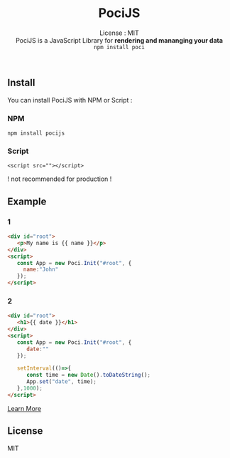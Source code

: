 <div align="center">

# PociJS
License : MIT  
PociJS is a JavaScript Library for **rendering and mananging your data**    
```npm install poci```

</div><br/>

## Install
You can install PociJS with NPM or Script :   
### NPM
```npm install pocijs```   

### Script
```<script src=""></script>```  

! not recommended for production !

</div>


## Example
### 1
```html
<div id="root">
   <p>My name is {{ name }}</p>
</div>
<script>
   const App = new Poci.Init("#root", {
     name:"John"
   });
</script>
```  

### 2
```html
<div id="root">
   <h1>{{ date }}</h1>
</div>
<script>
   const App = new Poci.Init("#root", {
      date:""
   });

   setInterval(()=>{
      const time = new Date().toDateString();
      App.set("date", time);
   },1000);
</script>
```

[Learn More](./docs.md)

## License
MIT
